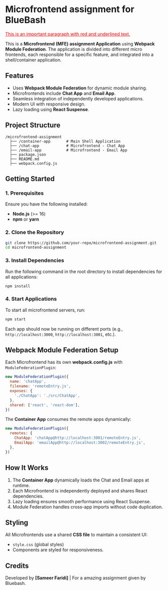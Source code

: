 # Microfrontend assignment for BlueBash

<span style="color: red; text-decoration: underline;">This is an important paragraph with red and underlined text.</span>



This is a **Microfrontend (MFE) assignment Application** using **Webpack Module Federation**. The application is divided into different micro frontends, each responsible for a specific feature, and integrated into a shell/container application.

## Features
- Uses **Webpack Module Federation** for dynamic module sharing.
- Microfrontends include **Chat App** and **Email App**.
- Seamless integration of independently developed applications.
- Modern UI with responsive design.
- Lazy loading using **React Suspense**.

## Project Structure
```
/microfrontend-assignment
  ├── /container-app       # Main Shell Application
  ├── /chat-app            # Microfrontend - Chat App
  ├── /email-app           # Microfrontend - Email App
  ├── package.json
  ├── README.md
  ├── webpack.config.js
```

## Getting Started

### 1. Prerequisites
Ensure you have the following installed:
- **Node.js** (>= 16)
- **npm** or **yarn**

### 2. Clone the Repository
```sh
git clone https://github.com/your-repo/microfrontend-assignment.git
cd microfrontend-assignment
```

### 3. Install Dependencies
Run the following command in the root directory to install dependencies for all applications:
```sh
npm install
```

### 4. Start Applications
To start all microfrontend servers, run:
```sh
npm start
```

Each app should now be running on different ports (e.g., `http://localhost:3000`, `http://localhost:3001`, etc.).

## Webpack Module Federation Setup
Each Microfrontend has its own **webpack.config.js** with `ModuleFederationPlugin`:

```js
new ModuleFederationPlugin({
  name: 'chatApp',
  filename: 'remoteEntry.js',
  exposes: {
    './ChatApp': './src/ChatApp',
  },
  shared: ['react', 'react-dom'],
})
```

The **Container App** consumes the remote apps dynamically:

```js
new ModuleFederationPlugin({
  remotes: {
    ChatApp: 'chatApp@http://localhost:3001/remoteEntry.js',
    EmailApp: 'emailApp@http://localhost:3002/remoteEntry.js',
  },
})
```

## How It Works
1. The **Container App** dynamically loads the Chat and Email apps at runtime.
2. Each Microfrontend is independently deployed and shares React dependencies.
3. Lazy loading ensures smooth performance using React Suspense.
4. Module Federation handles cross-app imports without code duplication.

## Styling
All Microfrontends use a shared **CSS file** to maintain a consistent UI:
- `style.css` (global styles)
- Components are styled for responsiveness.

## Credits
Developed by **[Sameer Faridi]** | For a amazing assignment given by Bluebash.

